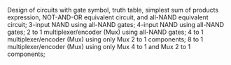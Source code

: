 Design of circuits with gate symbol, truth table, simplest sum of products expression, NOT-AND-OR equivalent circuit, and all-NAND equivalent circuit;
3-input NAND using all-NAND gates;
4-input NAND using all-NAND gates;
2 to 1 multiplexer/encoder (Mux) using all-NAND gates;
4 to 1 multiplexer/encoder (Mux) using only Mux 2 to 1 components;
8 to 1 multiplexer/encoder (Mux) using only Mux 4 to 1 and Mux 2 to 1 components;
